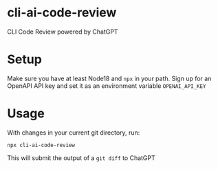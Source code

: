 # cli-ai-code-review
CLI Code Review powered by ChatGPT

# Setup
Make sure you have at least Node18 and `npx` in your path. Sign up for an OpenAPI API key and set it as an environment variable `OPENAI_API_KEY`

# Usage

With changes in your current git directory, run:

```
npx cli-ai-code-review
```

This will submit the output of a `git diff` to ChatGPT
